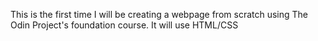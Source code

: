 This is the first time I will be creating a webpage from scratch using The Odin Project's foundation course. It will use HTML/CSS